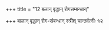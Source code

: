 +++
title = "12 बलान् वृद्धान् रोगसम्बन्धान्"

+++
बालान् वृद्धान् रोग-संबन्धान् स्त्रीश् चान्तर्वत्नीः १२